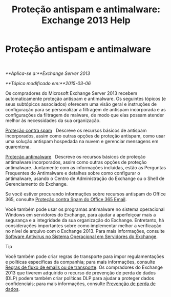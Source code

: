 ﻿---
title: 'Proteção antispam e antimalware: Exchange 2013 Help'
TOCTitle: Proteção antispam e antimalware
ms:assetid: 07d0f42d-2adc-48bf-b07f-189a560d365b
ms:mtpsurl: https://technet.microsoft.com/pt-br/library/JJ150481(v=EXCHG.150)
ms:contentKeyID: 50484913
ms.date: 05/22/2018
mtps_version: v=EXCHG.150
ms.translationtype: MT
---

# Proteção antispam e antimalware

 

_**Aplica-se a:**Exchange Server 2013_

_**Tópico modificado em:**2015-03-06_

Os compradores do Microsoft Exchange Server 2013 recebem automaticamente proteção antispam e antimalware. Os seguintes tópicos (e seus subtópicos associados) oferecem uma visão geral e instruções de configuração para se personalizar a filtragem de antispam incorporada e as configurações da filtragem de malware, de modo que elas possam atender melhor às necessidades da sua organização.

[Proteção contra spam](anti-spam-protection-exchange-2013-help.md)   Descreve os recursos básicos de antispam incorporados, assim como outras opções de proteção antispam, como usar uma solução antispam hospedada na nuvem e gerenciar mensagens em quarentena.

[Proteção antimalware](anti-malware-protection-exchange-2013-help.md)   Descreve os recursos básicos de proteção antimalware incorporados, assim como outras opções de proteção antimalware. Juntamente com as informações incluídas, estão as Perguntas Frequentes do Antimalware e detalhes sobre como configurar o antimalware, usando o Centro de Administração do Exchange ou o Shell de Gerenciamento do Exchange.

Se você estiver procurando informações sobre recursos antispam do Office 365, consulte [Proteção contra Spam do Office 365 Email](https://support.office.com/en-us/article/office-365-email-anti-spam-protection-6a601501-a6a8-4559-b2e7-56b59c96a586?ui=en-us%26rs=en-us%26ad=us).

Você também pode usar os programas antimalware no sistema operacional Windows em servidores do Exchange, para ajudar a aperfeiçoar mais a segurança e a integridade da sua organização do Exchange. Entretanto, há considerações importantes sobre como implementar melhor a verificação no nível de arquivo com o Exchange 2013. Para mais informações, consulte [Software Antivírus no Sistema Operacional em Servidores do Exchange](anti-virus-software-in-the-operating-system-on-exchange-servers-exchange-2013-help.md).


> [!TIP]
> Você também pode criar regras de transporte para impor regulamentações e políticas específicas da companhia; para mais informações, consulte <A href="mail-flow-rules-transport-rules-in-exchange-2013-exchange-2013-help.md">Regras de fluxo de emails ou de transporte</A>. Os compradores do Exchange 2013 que tiverem adquirido o recurso de prevenção de perda de dados (DLP) podem também criar políticas DLP para ajudar a proteger dados confidenciais; para mais informações, consulte <A href="technical-overview-of-dlp-data-loss-prevention-in-exchange.md">Prevenção de perda de dados</A>.


